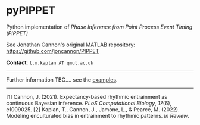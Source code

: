 # pyPIPPET
Python implementation of *Phase Inference from Point Process Event Timing (PIPPET)*

See Jonathan Cannon's original MATLAB repository: https://github.com/joncannon/PIPPET

__Contact__: `t.m.kaplan AT qmul.ac.uk`

---

Further information TBC.... see the [examples](https://github.com/Kappers/pyPIPPET/blob/main/Examples.ipynb).

---

[1] Cannon, J. (2021). Expectancy-based rhythmic entrainment as continuous Bayesian inference. *PLoS Computational Biology*, *17*(6), e1009025.
[2] Kaplan, T., Cannon, J., Jamone, L., & Pearce, M. (2022). Modeling enculturated bias in entrainment to rhythmic patterns. *In Review*.
